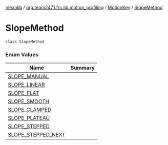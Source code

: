 [meanlib](../../../index.md) / [org.team2471.frc.lib.motion_profiling](../../index.md) / [MotionKey](../index.md) / [SlopeMethod](./index.md)

# SlopeMethod

`class SlopeMethod`

### Enum Values

| Name | Summary |
|---|---|
| [SLOPE_MANUAL](-s-l-o-p-e_-m-a-n-u-a-l.md) |  |
| [SLOPE_LINEAR](-s-l-o-p-e_-l-i-n-e-a-r.md) |  |
| [SLOPE_FLAT](-s-l-o-p-e_-f-l-a-t.md) |  |
| [SLOPE_SMOOTH](-s-l-o-p-e_-s-m-o-o-t-h.md) |  |
| [SLOPE_CLAMPED](-s-l-o-p-e_-c-l-a-m-p-e-d.md) |  |
| [SLOPE_PLATEAU](-s-l-o-p-e_-p-l-a-t-e-a-u.md) |  |
| [SLOPE_STEPPED](-s-l-o-p-e_-s-t-e-p-p-e-d.md) |  |
| [SLOPE_STEPPED_NEXT](-s-l-o-p-e_-s-t-e-p-p-e-d_-n-e-x-t.md) |  |
